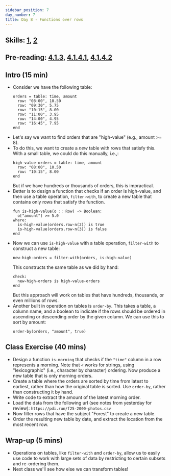 ```yaml
---
sidebar_position: 7
day_number: 7
title: Day 8 - Functions over rows
---
```

 
## Skills: [1](/skills/#(1)), [2](/skills/#(2))

## Pre-reading: [4.1.3](https://dcic-world.org/2024-09-03/intro-tabular-data.html#%28part._.Functions_over_.Rows%29), [4.1.4.1](https://dcic-world.org/2024-09-03/intro-tabular-data.html#(part._.Finding_.Rows)), [4.1.4.2](https://dcic-world.org/2024-09-03/intro-tabular-data.html#(part._.Ordering_.Rows))

## Intro (15 min)
- Consider we have the following table:
  ```pyret
  orders = table: time, amount
    row: "08:00", 10.50
    row: "09:30", 5.75
    row: "10:15", 8.00
    row: "11:00", 3.95
    row: "14:00", 4.95
    row: "16:45", 7.95
  end
  ```
- Let's say we want to find orders that are "high-value" (e.g., amount >= 8).
- To do this, we want to create a _new_ table with rows that satisfy this. With 
  a small table, we could do this manually, i.e.,:
  ```pyret
  high-value-orders = table: time, amount
    row: "08:00", 10.50
    row: "10:15", 8.00
  end
  ```
  But if we have hundreds or thousands of orders, this is impractical. 
- Better is to design a function that checks if an order is high-value, and then 
  use a table operation, `filter-with`, to create a new table that contains only 
  rows that satisfy the function. 
  ```pyret
  fun is-high-value(o :: Row) -> Boolean:
    o["amount"] >= 5.0
  where:
    is-high-value(orders.row-n(2)) is true
    is-high-value(orders.row-n(3)) is false
  end
  ```
- Now we can use `is-high-value` with a table operation, `filter-with` to construct a new table:
  ```pyret
  new-high-orders = filter-with(orders, is-high-value)
  ```
  This constructs the same table as we did by hand:
  ```
  check:
    new-high-orders is high-value-orders
  end
  ```
  But this approach will work on tables that have hundreds, thousands, or even millions of rows.
- Another built in operation on tables is `order-by`. This takes a table, a column name, 
  and a boolean to indicate if the rows should be ordered in ascending or descending 
  order by the given column. We can use this to sort by amount:
  ```pyret
  order-by(orders, "amount", true)
  ```

## Class Exercise (40 mins)

- Design a function `is-morning` that checks if the `"time"` column in a row
  represents a morning. Note that `<` works for strings, using "lexicographic" (i.e., character by character)
  ordering. Now produce a new table that is only morning orders.
- Create a table where the orders are sorted by time from latest to earliest,
  rather than how the original table is sorted. Use `order-by`, rather than
  constructing it by hand.
- Write code to extract the amount of the latest morning order.
- Load the data from the following url (see notes from yesterday for review):
  `https://pdi.run/f25-2000-photos.csv`
- Now filter rows that have the subject "Forest" to create a new table.
- Order the resulting new table by date, and extract the location from the most recent row.

## Wrap-up (5 mins)
- Operations on tables, like `filter-with` and `order-by`, allow us to easily
  use code to work with large sets of data by restricting to certain subsets and re-ordering them.
- Next class we'll see how else we can transform tables!
